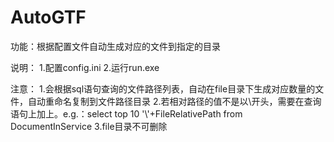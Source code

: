 # AutoGTF
功能：根据配置文件自动生成对应的文件到指定的目录

说明：
1.配置config.ini
2.运行run.exe

注意：
1.会根据sql语句查询的文件路径列表，自动在file目录下生成对应数量的文件，自动重命名复制到文件路径目录
2.若相对路径的值不是以\\开头，需要在查询语句上加上。e.g.：select top 10 '\\'+FileRelativePath from DocumentInService
3.file目录不可删除

